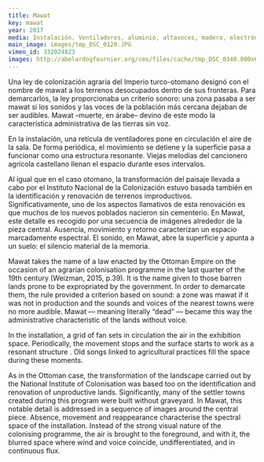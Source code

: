 ```yaml
---
title: Mawat
key: mawat
year: 2017
media: Instalación. Ventiladores, aluminio, altavoces, madera, electrónica e impresión digital. Medidas variables
main_image: images/tmp_DSC_0120.JPG
vimeo_id: 332024823
images: http://abelardogfournier.org/cms/files/cache/tmp_DSC_0340.800x600_0.jpg,http://abelardogfournier.org/cms/files/cache/PB291134.800x600_0.jpg,http://abelardogfournier.org/cms/files/cache/tmp_DSC_0230.800x600_0.jpg,http://abelardogfournier.org/cms/files/cache/tmp_DSC_0080.800x600_0.jpg
---
```



<div class="es">
        <p>Una ley de colonización agraria del Imperio turco-otomano designó con el nombre de mawat a los terrenos desocupados dentro de sus fronteras. Para demarcarlos, la ley proporcionaba un criterio sonoro: una zona pasaba a ser mawat si los sonidos y las voces de la población más cercana dejaban de ser audibles. Mawat –muerte, en árabe– devino de este modo la característica administrativa de las tierras sin voz.</p>
        <p>En la instalación, una retícula de ventiladores pone en circulación el aire de la sala. De forma periódica, el movimiento se detiene y la superficie pasa a funcionar como una estructura resonante. Viejas melodías del cancionero agrícola castellano llenan el espacio durante esos intervalos.</p>
        <p>Al igual que en el caso otomano, la transformación del paisaje llevada a cabo por el Instituto Nacional de la Colonización estuvo basada también en la identificación y renovación de terrenos improductivos. Significativamente, uno de los aspectos llamativos de esta renovación es que muchos de los nuevos poblados nacieron sin cementerio. En Mawat, este detalle es recogido por una secuencia de imágenes alrededor de la pieza central. Ausencia, movimiento y retorno caracterizan un espacio marcadamente espectral. El sonido, en Mawat, abre la superficie y apunta a un suelo: el silencio material de la memoria.</p>
</div>
    
<div class="en">
        <p>Mawat takes the name of a law enacted by the Ottoman Empire on the occasion of an agrarian colonisation programme in the last quarter of the 19th century (Weizman, 2015, p.39). It is the name given to those barren lands prone to be expropriated by the government. In order to demarcate them, the rule provided a criterion based on sound: a zone was mawat if it was not in production and the sounds and voices of the nearest towns were no more audible. Mawat — meaning literally “dead” — became this way the administrative characteristic of the lands without voice.</p>
        <p>In the installation, a grid of fan sets in circulation the air in the exhibition space. Periodically, the movement stops and the surface starts to work as a resonant structure . Old songs linked to agricultural practices fill the space during these moments.</p>
        <p>As in the Ottoman case, the transformation of the landscape carried out by the National Institute of Colonisation was based too on the identification and renovation of unproductive lands. Significantly, many of the settler towns created during this program were built without graveyard. In Mawat, this notable detail is addressed in a sequence of images around the central piece. Absence, movement and reappearance characterise the spectral space of the installation. Instead of the strong visual nature of the colonising programme, the air is brought to the foreground, and with it, the blurred space where wind and voice coincide, undifferentiated, and in continuous flux.</p> 
</div>


